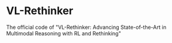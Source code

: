 # VL-Rethinker
The official code of "VL-Rethinker: Advancing State-of-the-Art in Multimodal Reasoning with RL and Rethinking"
